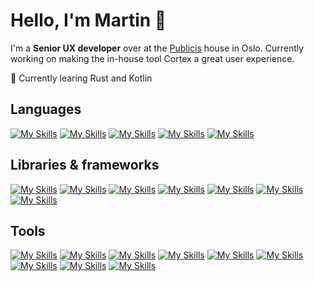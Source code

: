# Hello, I'm Martin 👋

I'm a **Senior UX developer** over at the [Publicis](https://www.publicis.no/) house in Oslo. Currently working on making the in-house tool Cortex a great user experience.

🌱 Currently learing Rust and Kotlin


## Languages
[![My Skills](https://skillicons.dev/icons?i=ts)](https://www.typescriptlang.org/)
[![My Skills](https://skillicons.dev/icons?i=js)](https://developer.mozilla.org/en-US/docs/Web/javascript)
[![My Skills](https://skillicons.dev/icons?i=html)](https://html.spec.whatwg.org/multipage/)
[![My Skills](https://skillicons.dev/icons?i=css)](https://www.w3.org/Style/CSS/Overview.en.html)
[![My Skills](https://skillicons.dev/icons?i=graphql)](https://graphql.org/)

## Libraries & frameworks
[![My Skills](https://skillicons.dev/icons?i=astro)](https://astro.build/)
[![My Skills](https://skillicons.dev/icons?i=sass)](https://sass-lang.com/)
[![My Skills](https://skillicons.dev/icons?i=vue)](https://vuejs.org/)
[![My Skills](https://skillicons.dev/icons?i=express)](https://expressjs.com/)
[![My Skills](https://skillicons.dev/icons?i=p5js)](https://p5js.org/)
[![My Skills](https://skillicons.dev/icons?i=react)](https://react.dev/)
[![My Skills](https://skillicons.dev/icons?i=tailwind)](https://tailwindcss.com/)

## Tools
[![My Skills](https://skillicons.dev/icons?i=figma)](https://www.figma.com/)
[![My Skills](https://skillicons.dev/icons?i=ps)](https://www.adobe.com/products/photoshop.html)
[![My Skills](https://skillicons.dev/icons?i=azure)](https://azure.microsoft.com/en-us/products/devops/)
[![My Skills](https://skillicons.dev/icons?i=discord)](https://discord.com/)
[![My Skills](https://skillicons.dev/icons?i=git)](https://git-scm.com/)
[![My Skills](https://skillicons.dev/icons?i=netlify)](https://www.netlify.com/)
[![My Skills](https://skillicons.dev/icons?i=npm)](https://www.npmjs.com/)
[![My Skills](https://skillicons.dev/icons?i=pnpm)](https://pnpm.io/)
[![My Skills](https://skillicons.dev/icons?i=supabase)](https://supabase.com/)
